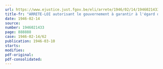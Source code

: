 ```yaml
---
url: https://www.ejustice.just.fgov.be/eli/arrete/1946/02/14/1946021433/justel
title-fr: "ARRETE-LOI autorisant le gouvernement à garantir à l'égard des tiers les emprunts contractés auprès de la Caisse générale d'Epargne et de Retraite pendant l'occupation ennemie, par l'association sans but lucratif " Ligue des Familles nombreuses de Belgique ", pour le service de son " Fonds des Etudes ""
date: 1946-02-14
source:
number: 1946021433
page: 888888
case: 1946-02-14/62
publication: 1946-03-10
starts:
modifies:
pdf-original:
pdf-consolidated:
---
```


